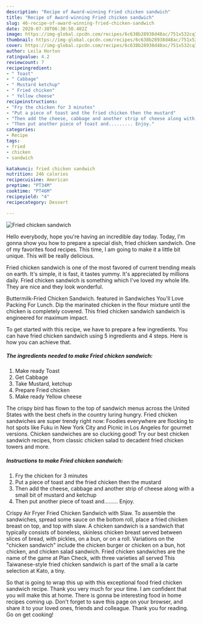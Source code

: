 ```yaml
---
description: "Recipe of Award-winning Fried chicken sandwich"
title: "Recipe of Award-winning Fried chicken sandwich"
slug: 46-recipe-of-award-winning-fried-chicken-sandwich
date: 2020-07-30T06:30:50.402Z
image: https://img-global.cpcdn.com/recipes/6c638b28938d48ac/751x532cq70/fried-chicken-sandwich-recipe-main-photo.jpg
thumbnail: https://img-global.cpcdn.com/recipes/6c638b28938d48ac/751x532cq70/fried-chicken-sandwich-recipe-main-photo.jpg
cover: https://img-global.cpcdn.com/recipes/6c638b28938d48ac/751x532cq70/fried-chicken-sandwich-recipe-main-photo.jpg
author: Leila Horton
ratingvalue: 4.2
reviewcount: 7
recipeingredient:
- " Toast"
- " Cabbage"
- " Mustard ketchup"
- " Fried chicken"
- " Yellow cheese"
recipeinstructions:
- "Fry the chicken for 3 minutes"
- "Put a piece of toast and the fried chicken then the mustard"
- "Then add the cheese, cabbage and another strip of cheese along with a small bit of mustard and ketchup"
- "Then put another piece of toast and......... Enjoy."
categories:
- Recipe
tags:
- fried
- chicken
- sandwich

katakunci: fried chicken sandwich 
nutrition: 246 calories
recipecuisine: American
preptime: "PT34M"
cooktime: "PT46M"
recipeyield: "4"
recipecategory: Dessert

---
```



![Fried chicken sandwich](https://img-global.cpcdn.com/recipes/6c638b28938d48ac/751x532cq70/fried-chicken-sandwich-recipe-main-photo.jpg)

Hello everybody, hope you're having an incredible day today. Today, I'm gonna show you how to prepare a special dish, fried chicken sandwich. One of my favorites food recipes. This time, I am going to make it a little bit unique. This will be really delicious.

Fried chicken sandwich is one of the most favored of current trending meals on earth. It's simple, it is fast, it tastes yummy. It's appreciated by millions daily. Fried chicken sandwich is something which I've loved my whole life. They are nice and they look wonderful.

Buttermilk-Fried Chicken Sandwich. featured in Sandwiches You&#39;ll Love Packing For Lunch. Dip the marinated chicken in the flour mixture until the chicken is completely covered. This fried chicken sandwich sandwich is engineered for maximum impact.


To get started with this recipe, we have to prepare a few ingredients. You can have fried chicken sandwich using 5 ingredients and 4 steps. Here is how you can achieve that.

<!--inarticleads1-->

##### The ingredients needed to make Fried chicken sandwich:

1. Make ready  Toast
1. Get  Cabbage
1. Take  Mustard, ketchup
1. Prepare  Fried chicken
1. Make ready  Yellow cheese


The crispy bird has flown to the top of sandwich menus across the United States with the best chefs in the country luring hungry. Fried chicken sandwiches are super trendy right now: Foodies everywhere are flocking to hot spots like Fuku in New York City and Picnic in Los Angeles for gourmet versions. Chicken sandwiches are so clucking good! Try our best chicken sandwich recipes, from classic chicken salad to decadent fried chicken towers and more. 

<!--inarticleads2-->

##### Instructions to make Fried chicken sandwich:

1. Fry the chicken for 3 minutes
1. Put a piece of toast and the fried chicken then the mustard
1. Then add the cheese, cabbage and another strip of cheese along with a small bit of mustard and ketchup
1. Then put another piece of toast and......... Enjoy.


Crispy Air Fryer Fried Chicken Sandwich with Slaw. To assemble the sandwiches, spread some sauce on the bottom roll, place a fried chicken breast on top, and top with slaw. A chicken sandwich is a sandwich that typically consists of boneless, skinless chicken breast served between slices of bread, with pickles, on a bun, or on a roll. Variations on the &#34;chicken sandwich&#34; include the chicken burger or chicken on a bun, hot chicken, and chicken salad sandwich. Fried chicken sandwiches are the name of the game at Plan Check, with three varieties all served This Taiwanese-style fried chicken sandwich is part of the small a la carte selection at Kato, a tiny. 

So that is going to wrap this up with this exceptional food fried chicken sandwich recipe. Thank you very much for your time. I am confident that you will make this at home. There is gonna be interesting food in home recipes coming up. Don't forget to save this page on your browser, and share it to your loved ones, friends and colleague. Thank you for reading. Go on get cooking!
